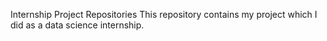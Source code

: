 Internship Project Repositories
This repository contains my project which I did as a data science internship.

